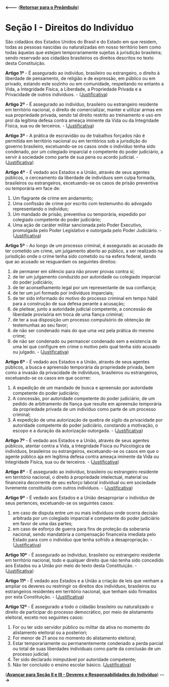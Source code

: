 **<---** ([**Retornar para o Preâmbulo**](README.md))


# Seção I - Direitos do Indivíduo

São cidadãos dos Estados Unidos do Brasil e do Estado em que residem, todas as pessoas nascidas ou naturalizadas em nosso território bem como todas àquelas que estejam temporariamente sujeitas à jurisdição brasileira; sendo reservado aos cidadãos brasileiros os direitos descritos no texto desta Constituição.

**Artigo 1º** - É assegurado ao indivíduo, brasileiro ou estrangeiro, o direito à liberdade de pensamento, de religião e de expressão, em público ou em privado, estando este sozinho ou em comunidade, respeitando no entanto a Vida, a Integridade Física, a Liberdade, a Propriedade Privada e a Privacidade de outros indivíduos. - ([Justificativa](justificativa/Artigo1.md))

**Artigo 2º** - É assegurado ao indivíduo, brasileiro ou estrangeiro residente em território nacional, o direito de comercializar, manter e utilizar armas em sua propriedade privada, sendo tal direito restrito ao treinamento e uso em prol da legítima defesa contra ameaça iminente da Vida ou da Integridade Física, sua ou de terceiros. - ([Justificativa](justificativa/Artigo2.md))

**Artigo 3º** - A prática de escravidão ou de trabalhos forçados não é permitida em território nacional ou em territórios sob a jurisdição do governo brasileiro, excetuando-se os casos onde o indivíduo tenha sido condenado, por um colegiado imparcial e competente do poder judiciário, a servir à sociedade como parte de sua pena ou acordo judicial. - ([Justificativa](justificativa/Artigo3.md))

**Artigo 4º** - É vedado aos Estados e a União, através de seus agentes públicos, o cerceamento da liberdade de indivíduos sem culpa formada, brasileiros ou estrangeiros, excetuando-se os casos de prisão preventiva ou temporária em face de:
1. Um flagrante de crime em andamento;
2. Uma confissão de crime por escrito com testemunho do advogado representando o indivíduo;
3. Um mandado de prisão, preventiva ou temporária, expedido por colegiado competente do poder judiciário;
4. Uma ação de caráter militar sancionada pelo Poder Executivo, promulgada pelo Poder Legislativo e outorgada pelo Poder Judiciário. - ([Justificativa](justificativa/Artigo4.md))

**Artigo 5º** - Ao longo de um processo criminal, é assegurado ao acusado de ter cometido um crime, um julgamento aberto ao público, a ser realizado na jurisdição onde o crime tenha sido cometido ou na esfera federal, sendo que ao acusado se resguardam os seguintes direitos:
1. de permaner em silêncio para não prover provas contra sí;
2. de ter um julgamento conduzido por autoridade ou colegiado imparcial do poder judiciário;
3. de ter aconselhamento legal por um representante de sua confiança;
4. de ter um juri formado por indivíduos imparciais;
5. de ter sido informado do motivo do processo criminal em tempo hábil para a construção de sua defesa perante a acusação;
6. de pleitear, junto a autoridade judicial competente, a concessão de liberdade provisória em troca de uma fiança criminal;
7. de ter a sua disposição um processo compulsório de obtenção de testemunhas ao seu favor;
8. de não ser condenado mais do que uma vez pela prática do mesmo crime;
9. de não ser condenado ou permancer condenado sem a existencia de uma lei que configure em crime o motivo pelo qual tenha sido acusado ou julgado. - ([Justificativa](justificativa/Artigo5.md))

**Artigo 6º** - É vedado aos Estados e a União, através de seus agentes públicos, a busca e apreensão temporária da propriedade privada, bem como a invasão da privacidade de indivíduos, brasileiros ou estrangeiros, excetuando-se os casos em que ocorrer:
1. A expedição de um mandado de busca e apreensão por autoridade competente do poder judiciário;
2. A concessão, por autoridade competente do poder judiciário, de um pedido de arbitramento de fiança que resulte em apreensão temporária da propriedade privada de um indivíduo como parte de um processo criminal;
3. A expedição de uma autorização de quebra de sigilo da privacidade por autoridade competente do poder judiciário, constando a motivação, o escopo e a duração da autorização outorgada. - ([Justificativa](justificativa/Artigo6.md))

**Artigo 7º** - É vedado aos Estados e a União, através de seus agentes públicos, atentar contra a Vida, a Integridade Física ou Psicológica de indivíduos, brasileiros ou estrangeiros, excetuando-se os casos em que o agente público aja em legítima defesa contra ameaça iminente da Vida ou Integridade Física, sua ou de terceiros. - ([Justificativa](justificativa/Artigo7.md))

**Artigo 8º** - É assegurado ao indivíduo, brasileiro ou estrangeiro residente em território nacional, o direito à propriedade intelectual, material ou financeira decorrente de seu esforço laboral individual ou em sociedade livremente constituída com outros indivíduos. - ([Justificativa](justificativa/Artigo8.md))

**Artigo 9º** - É vedado aos Estados e a União desapropriar o indivíduo de seus pertences, excetuando-se os seguintes casos:
1. em caso de disputa entre um ou mais indivíduos onde ocorra decisão arbitrada por um colegiado imparcial e competente do poder judiciário em favor de uma das partes;
2. em caso de esforço de guerra para fins de proteção da soberania nacional, sendo mandatória a compensação financeira imediata pelo Estado para com o indivíduo que tenha sofrido a desapropriação. - ([Justificativa](justificativa/Artigo9.md))

**Artigo 10º** - É assegurado ao indivíduo, brasileiro ou estrangeiro residente em território nacional, todo e qualquer direito que não tenha sido concedido aos Estados ou a União por meio do texto desta Constituição. - ([Justificativa](justificativa/Artigo10.md))

**Artigo 11º** - É vedado aos Estados e a União a criação de leis que venham a ampliar os deveres ou restringir os direitos dos indivíduos, brasileiros ou estrangeiros residentes em território nacional, que tenham sido firmados por esta Constituição. - ([Justificativa](justificativa/Artigo11.md))

**Artigo 12º** - É assegurado a todo o cidadão brasileiro ou naturalizado o direito de participar do processo democrático, por meio de alistamento eleitoral, exceto nos seguintes casos:
1. For ou ter sido servidor público ou militar da ativa no momento do alistamento eleitoral ou a posteriori;
2. For menor de 21 anos no momento do alistamento eleitoral;
3. Estar temporariamente ou permanentemente condenado a perda parcial ou total de suas liberdades individuais como parte da conclusão de um processo judicial;
4. Ter sido declarado inimputável por autoridade competente;
5. Não ter concluído o ensino escolar básico.
([Justificativa](justificativa/Artigo12.md))

([**Avançar para Seção II e III - Deveres e Responsabilidades do Indivíduo**](DeveresResponsabilidadesDoIndividuo.md)) **--->**
